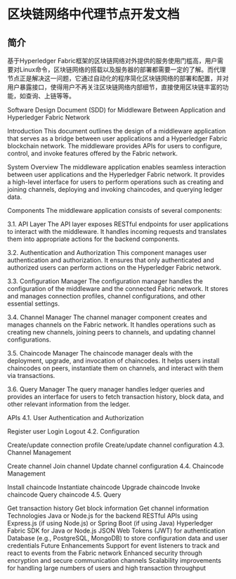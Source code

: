 # 区块链网络中代理节点开发文档

## 简介

基于Hyperledger Fabric框架的区块链网络对外提供的服务使用门槛高，用户需要对Linux命令，区块链网络的搭载以及服务器的部署都需要一定的了解。而代理节点正是解决这一问题，它通过自动化的程序简化区块链网络的部署和配置，并对用户暴露接口，使得用户不再关注区块链网络内部细节，直接使用区块链丰富的功能，如查询、上链等等。

Software Design Document (SDD) for Middleware Between Application and Hyperledger Fabric Network

Introduction
This document outlines the design of a middleware application that serves as a bridge between user applications and a Hyperledger Fabric blockchain network. The middleware provides APIs for users to configure, control, and invoke features offered by the Fabric network.

System Overview
The middleware application enables seamless interaction between user applications and the Hyperledger Fabric network. It provides a high-level interface for users to perform operations such as creating and joining channels, deploying and invoking chaincodes, and querying ledger data.

Components
The middleware application consists of several components:

3.1. API Layer
The API layer exposes RESTful endpoints for user applications to interact with the middleware. It handles incoming requests and translates them into appropriate actions for the backend components.

3.2. Authentication and Authorization
This component manages user authentication and authorization. It ensures that only authenticated and authorized users can perform actions on the Hyperledger Fabric network.

3.3. Configuration Manager
The configuration manager handles the configuration of the middleware and the connected Fabric network. It stores and manages connection profiles, channel configurations, and other essential settings.

3.4. Channel Manager
The channel manager component creates and manages channels on the Fabric network. It handles operations such as creating new channels, joining peers to channels, and updating channel configurations.

3.5. Chaincode Manager
The chaincode manager deals with the deployment, upgrade, and invocation of chaincodes. It helps users install chaincodes on peers, instantiate them on channels, and interact with them via transactions.

3.6. Query Manager
The query manager handles ledger queries and provides an interface for users to fetch transaction history, block data, and other relevant information from the ledger.

APIs
4.1. User Authentication and Authorization

Register user
Login
Logout
4.2. Configuration

Create/update connection profile
Create/update channel configuration
4.3. Channel Management

Create channel
Join channel
Update channel configuration
4.4. Chaincode Management

Install chaincode
Instantiate chaincode
Upgrade chaincode
Invoke chaincode
Query chaincode
4.5. Query

Get transaction history
Get block information
Get channel information
Technologies
Java or Node.js for the backend
RESTful APIs using Express.js (if using Node.js) or Spring Boot (if using Java)
Hyperledger Fabric SDK for Java or Node.js
JSON Web Tokens (JWT) for authentication
Database (e.g., PostgreSQL, MongoDB) to store configuration data and user credentials
Future Enhancements
Support for event listeners to track and react to events from the Fabric network
Enhanced security through encryption and secure communication channels
Scalability improvements for handling large numbers of users and high transaction throughput
